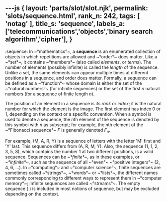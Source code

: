 ---js
{
  layout: 'parts/slot/slot.njk',
  permalink: 'slots/sequence.html',
  rank_n: 242,
  tags: [ 'notag' ],
  title_s: 'sequence',
  labels_a: ['telecommunications','objects','binary search algorithm','cipher'],
}
---
:sequence:
In ~°mathematics°~, a <b>sequence</b> is an enumerated collection of objects in which repetitions are allowed and ~°order°~ does matter.  Like a ~°set°~, it contains ~°members°~ (also called <i>elements</i>, or <i>terms</i>).  The number of elements (possibly infinite) is called the <i>length</i> of the sequence.  Unlike a set, the same elements can appear multiple times at different positions in a sequence, and order does matter.  Formally, a sequence can be defined as a ~°function°~ whose domain is either the set of the ~°natural numbers°~ (for infinite sequences) or the set of the first <i>n</i> natural numbers (for a sequence of finite length <i>n</i>).

The position of an element in a sequence is its <i>rank</i> or <i>index</i>; it is the natural number for which the element is the image. The first element has index 0 or 1, depending on the context or a specific convention.  When a symbol is used to denote a sequence, the <i>n</i>th element of the sequence is denoted by this symbol with <i>n</i> as subscript; for example, the <i>n</i>th element of the ~°Fibonacci sequence°~ <i>F</i> is generally denoted <i>F</i><sub><i>n</i></sub>.

For example, (M, A, R, Y) is a sequence of letters with the letter 'M' first and 'Y' last.  This sequence differs from (A, R, M, Y).  Also, the sequence (1, 1, 2, 3, 5, 8), which contains the number 1 at two different positions, is a valid sequence.  Sequences can be <i>~°finite°~</i>, as in these examples, or <i>~°infinite°~</i>, such as the sequence of all ~°even°~ ~°positive integers°~ (2, 4, 6, ...).  In ~°computing°~ and ~°computer science°~, finite sequences are sometimes called ~°strings°~, ~°words°~ or ~°lists°~, the different names commonly corresponding to different ways to represent them in ~°computer memory°~; infinite sequences are called ~°streams°~.  The empty sequence&#160;(&#160;) is included in most notions of sequence, but may be excluded depending on the context.
